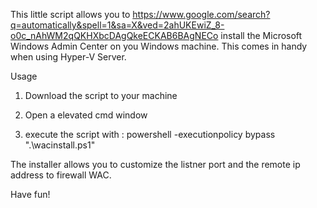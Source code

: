 This little script allows you to https://www.google.com/search?q=automatically&spell=1&sa=X&ved=2ahUKEwiZ_8-o0c_nAhWM2qQKHXbcDAgQkeECKAB6BAgNECo install the Microsoft Windows Admin Center on you Windows machine. This comes in handy when using Hyper-V Server.

Usage

1. Download the script to your machine

2. Open a elevated cmd window

3. execute the script with : powershell -executionpolicy bypass ".\wacinstall.ps1"

The installer allows you to customize the listner port and the remote ip address to firewall WAC.

Have fun!
